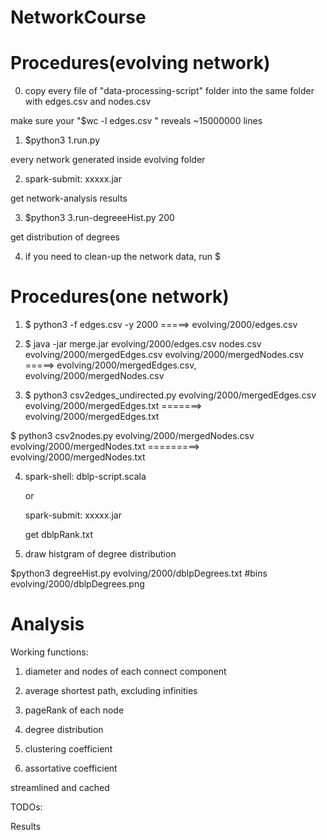 # NetworkCourse

# Procedures(evolving network)

0. copy every file of "data-processing-script" folder into the same folder with edges.csv and nodes.csv

make sure your "$wc -l edges.csv " reveals ~15000000 lines

1. $python3 1.run.py

every network generated inside evolving folder

2. spark-submit: xxxxx.jar

get network-analysis results

3. $python3 3.run-degreeeHist.py 200

get distribution of degrees

4. if you need to clean-up the network data, run $

# Procedures(one network)

1. $ python3 -f edges.csv -y 2000 =====>  evolving/2000/edges.csv

2. $ java -jar merge.jar evolving/2000/edges.csv nodes.csv evolving/2000/mergedEdges.csv evolving/2000/mergedNodes.csv =====> evolving/2000/mergedEdges.csv, evolving/2000/mergedNodes.csv

3. $ python3 csv2edges_undirected.py evolving/2000/mergedEdges.csv evolving/2000/mergedEdges.txt =======>  evolving/2000/mergedEdges.txt

$ python3 csv2nodes.py evolving/2000/mergedNodes.csv evolving/2000/mergedNodes.txt  =========>   evolving/2000/mergedNodes.txt

4. spark-shell: dblp-script.scala
   
   or
   
   spark-submit: xxxxx.jar
   
   get dblpRank.txt
   
5. draw histgram of degree distribution
 
  $python3 degreeHist.py evolving/2000/dblpDegrees.txt #bins evolving/2000/dblpDegrees.png
     

# Analysis

Working functions: 

1. diameter and nodes of each connect component

2. average shortest path, excluding infinities

3. pageRank of each node

4. degree distribution

5. clustering coefficient

6. assortative coefficient

streamlined and cached

TODOs:

Results
